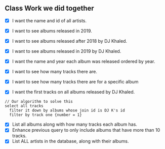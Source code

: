 ## Class Work we did together

- [x] I want the name and id of all artists.
- [x] I want to see albums released in 2019.
- [x] I want to see albums released after 2018 by DJ Khaled.  
- [x] I want to see albums released in 2019 by DJ Khaled.  
- [x] I want the name and year each album was released ordered by year.
- [x] I want to see how many tracks there are.
- [x] I want to see how many tracks there are for a specific album


- [x] I want the first tracks on all albums released by DJ Khaled.

```
// Our algorithm to solve this
select all tracks
  filter it down by albums whose join id is DJ K's id
  filter by track one {number = 1}
```

- [x] List all albums along with how many tracks each album has.
- [x] Enhance previous query to only include albums that have more than 10 tracks.
- [x] List ALL artists in the database, along with their albums.
